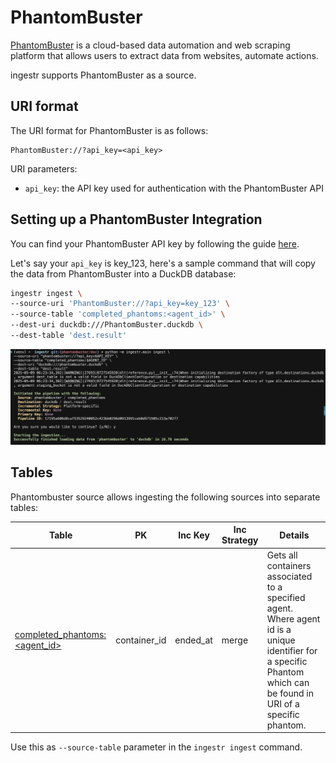 # PhantomBuster
[PhantomBuster](https://phantombuster.com/) is a cloud-based data automation and web scraping platform that allows users to extract data from websites, automate actions.

ingestr supports PhantomBuster as a source.

## URI format

The URI format for PhantomBuster is as follows:

```plaintext
PhantomBuster://?api_key=<api_key>
```

URI parameters:
- `api_key`: the API key used for authentication with the PhantomBuster API

## Setting up a PhantomBuster Integration

You can find your PhantomBuster API key by following the guide [here](https://hub.phantombuster.com/docs/api#how-to-find-my-api-key).

Let's say your `api_key` is key_123, here's a sample command that will copy the data from PhantomBuster into a DuckDB database:


```bash
ingestr ingest \
--source-uri 'PhantomBuster://?api_key=key_123' \
--source-table 'completed_phantoms:<agent_id>' \
--dest-uri duckdb:///PhantomBuster.duckdb \
--dest-table 'dest.result'
```

<img alt="PhantomBuster_img" src="../media/phantombuster.png"/>

## Tables

Phantombuster source allows ingesting the following sources into separate tables:

| Table           | PK | Inc Key | Inc Strategy | Details                                                                                                                                       |
| --------------- | ----------- | --------------- | ------------------- | ---------------------------------------------------------------------------------------------------------------------------------------------- |
| [completed_phantoms:<agent_id>](https://hub.phantombuster.com/reference/get_containers-fetch-all) | container_id | ended_at     | merge               | Gets all containers associated to a specified agent. Where agent id is a unique identifier for a specific Phantom which can be found in URI of a specific phantom. |

Use this as `--source-table` parameter in the `ingestr ingest` command.
